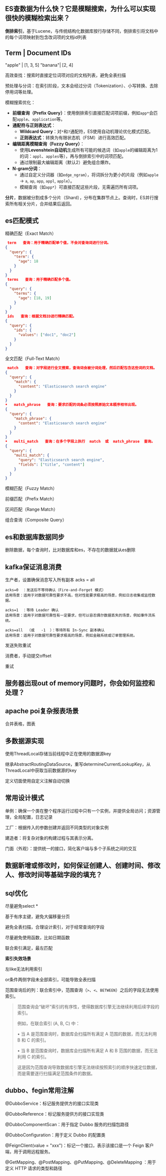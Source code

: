 ## ES查数据为什么快？它是模糊搜索，为什么可以实现很快的模糊检索出来？

**倒排索引**，基于Lucene，与传统结构化数据库按行存储不同，倒排索引将文档中的每个词项映射到包含改词项的文档id列表

Term    | Document IDs
----------------------
"apple" | [1, 3, 5]
"banana"| [2, 4]



高效查找：搜索时直接定位词项对应的文档列表，避免全表扫描

预处理与分词：在索引阶段，文本会经过分词（Tokenization）、小写转换、去除停用词等处理。

模糊搜索优化：

- **前缀查询（Prefix Query）**：使用倒排索引直接匹配词项前缀，例如`app*`会匹配`apple`、`application`等。
- **通配符与正则表达式**：
  - **Wildcard Query**：对`*`和`?`通配符，ES使用自动机理论优化模式匹配。
  - **正则表达式**：转换为有限状态机（FSM）进行高效匹配。
- **编辑距离模糊查询（Fuzzy Query）**：
  - 使用**Levenshtein自动机**生成所有可能的候选词（如`apple`的编辑距离为1的词：`appl`、`apples`等），再与倒排索引中的词项匹配。
  - 通过限制最大编辑距离（默认2）避免组合爆炸。
- **N-gram分词**：
  - 通过自定义分词器（如`edge_ngram`），将词拆分为更小的片段（例如`apple` → `a`, `ap`, `app`, `appl`, `apple`）。
  - 模糊查询（如`app*`）可直接匹配这些片段，无需遍历所有词项。



**分片**，数据被分割成多个分片（Shard），分布在集群节点上。查询时，ES并行搜索所有相关分片，合并结果后返回。



## es匹配模式

精确匹配（Exact Match）

```json
 term   查询：用于精确匹配单个值，不会对查询词进行分词。
{
  "query": {
    "term": {
      "age": 18
    }
  }
}
 terms   查询：用于精确匹配多个值。
{
  "query": {
    "terms": {
      "age": [18, 19]
    }
  }
}
 ids   查询：根据文档ID进行精确匹配。
{
  "query": {
    "ids": {
      "values": ["doc1", "doc2"]
    }
  }
}
```



全文匹配（Full-Text Match）

```json
 match   查询：对字段进行全文搜索，查询词会被分词处理，然后匹配包含这些词的文档。
{
  "query": {
    "match": {
      "content": "Elasticsearch search engine"
    }
  }
}
•   match_phrase   查询：要求匹配的词条必须按照原始文本顺序相邻出现。
{
  "query": {
    "match_phrase": {
      "content": "Elasticsearch search engine"
    }
  }
}
•   multi_match   查询：在多个字段上执行  match  或  match_phrase  查询。
{
  "query": {
    "multi_match": {
      "query": "Elasticsearch search engine",
      "fields": ["title", "content"]
    }
  }
}
```

模糊匹配（Fuzzy Match）

前缀匹配（Prefix Match）

区间匹配（Range Match）

组合查询（Composite Query）

## es和数据库数据同步

删除数据，每个查询时，比对数据库和es，不存在的数据就从es删除

## kafka保证消息消费

生产者，设置确保消息写入所有副本 acks = all

```
acks=0  ：发送后不等待确认（Fire-and-Forget 模式）
适用场景：适用于对数据可靠性要求不高，但对性能要求极高的场景，例如日志收集或监控数据。
 
acks=1  ：等待 Leader 确认
适用场景：适用于对数据可靠性有一定要求，但可以容忍偶尔数据丢失的场景，例如事件流系统。

acks=all  （或   -1  ）：等待所有 In-Sync 副本确认
适用场景：适用于对数据可靠性要求极高的场景，例如金融系统或订单管理系统。
```



发送失败重试





消费者，手动提交offset

重试

## 服务器出现out of memory问题时，你会如何监控和处理？



## apache poi复杂报表场景

合并表格，图表

## 多数据源实现

使用ThreadLocal存储当前线程中正在使用的数据源key



继承AbstractRoutingDataSource，重写determineCurrentLookupKey，从ThreadLocal中获取当前数据源的key



定义切面使用自定义注解自动切换

## 常用设计模式

单例：确保一个类在整个程序运行过程中只有一个实例，并提供全局访问；资源管理，全局配置，日志记录

工厂：根据传入的参数创建并返回不同类型的对象实例

建造者：将复杂对象的构建过程与其表示分离。

门面（外观）：提供统一的接口，简化客户端与多个子系统之间的交互

## 数据新增或修改时，如何保证创建人、创建时间、修改人、修改时间等基础字段的填充？



## sql优化

尽量避免select *

基于有序主键，避免大偏移量分页

避免全表扫描，合理设计索引，对于经常查询的字段

尽量避免使用函数，比如日期函数

联合索引满足，最左匹配



**索引失效场景**

左like无法利用索引

or条件两侧字段未全部索引，可能导致全表扫描

范围查询后的列：联合索引中，范围查询（`>`、`<`、`BETWEEN`）之后的字段无法使用索引。

> 范围查询会“破坏”索引的有序性，使得数据库引擎无法继续利用后续字段的索引。
>
> 例如，在联合索引   (A, B, C)   中：
>
> • 当   A   是范围查询时，数据库会扫描所有满足   A   范围的数据，而无法利用   B   和   C   的索引。
>
> • 当   B   是范围查询时，数据库会扫描所有满足   A   和   B   范围的数据，而无法利用   C   的索引。
>
> 这是因为范围查询导致数据库引擎无法继续按照索引的顺序快速定位数据，而是需要逐行扫描满足范围条件的数据。

## dubbo、fegin常用注解

@DubboService：标记服务提供方的接口实现类

@DubboReference：标记服务提供方的接口实现类

@DubboComponentScan：用于指定 Dubbo 服务的扫描包路径

@DubboConfiguration：用于定义 Dubbo 的配置类



@FeignClient(value = "xxx")：标记一个接口，表示该接口是一个 Feign 客户端，用于调用远程服务。

@GetMapping、@PostMapping、@PutMapping、@DeleteMapping ：用于定义 HTTP 请求的类型和路径
